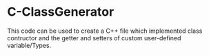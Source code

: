 # C-ClassGenerator

This code can be used to create a C++ file which implemented class contructor and the getter and setters of custom user-defined variable/Types.
